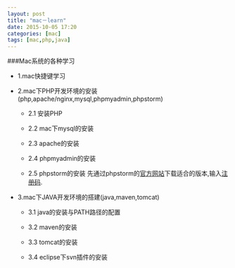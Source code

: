 ```yaml
---
layout: post
title: "mac－learn"
date: 2015-10-05 17:20
categories: [mac]
tags: [mac,php,java]
---
```

###Mac系统的各种学习
* 1.mac快捷键学习
    
* 2.mac下PHP开发环境的安装(php,apache/nginx,mysql,phpmyadmin,phpstorm)
    + 2.1 安装PHP
    
    
    + 2.2 mac下mysql的安装
    
    
    + 2.3 apache的安装
    
    
    + 2.4 phpmyadmin的安装
    
    + 2.5 phpstorm的安装
       先通过phpstorm的[官方网站](http://www.jetbrains.com/phpstorm/)下载适合的版本,输入[注册码](http://www.jincon.com/archives/368/).
* 3.mac下JAVA开发环境的搭建(java,maven,tomcat)
    + 3.1 java的安装与PATH路径的配置
    
    + 3.2 maven的安装
    
    + 3.3 tomcat的安装
    
    + 3.4 eclipse下svn插件的安装
    